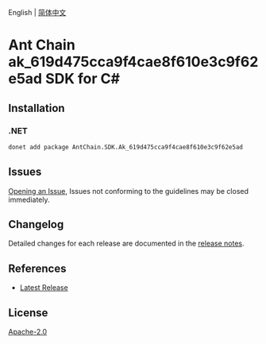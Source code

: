 English | [简体中文](README-CN.md)

# Ant Chain ak_619d475cca9f4cae8f610e3c9f62e5ad SDK for C#

## Installation

### .NET

```bash
donet add package AntChain.SDK.Ak_619d475cca9f4cae8f610e3c9f62e5ad
```

## Issues

[Opening an Issue](https://github.com/alipay/antchain-openapi-prod-sdk/issues/new), Issues not conforming to the guidelines may be closed immediately.

## Changelog

Detailed changes for each release are documented in the [release notes](./ChangeLog.md).

## References

* [Latest Release](https://github.com/alipay/antchain-openapi-prod-sdk/)

## License

[Apache-2.0](http://www.apache.org/licenses/LICENSE-2.0)
